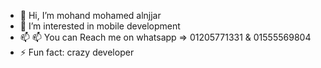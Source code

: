 - 👋 Hi, I’m mohand mohamed alnjjar
- 👀 I’m interested in mobile development
- 📫 📫 You can Reach me on whatsapp => 01205771331 & 01555569804
- ⚡ Fun fact: crazy developer

<!---
mohandalnjjar/mohandalnjjar is a ✨ special ✨ repository because its `README.md` (this file) appears on your GitHub profile.
You can click the Preview link to take a look at your changes.
--->

